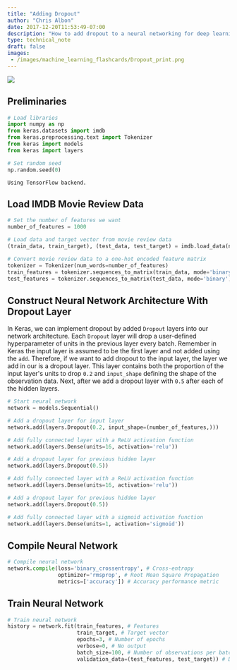 ```yaml
---
title: "Adding Dropout"
author: "Chris Albon"
date: 2017-12-20T11:53:49-07:00
description: "How to add dropout to a neural networking for deep learning in Python.."
type: technical_note
draft: false
images:
 - /images/machine_learning_flashcards/Dropout_print.png
---
```

<a alt="Dropout" href="https://machinelearningflashcards.com">
    <img src="/images/machine_learning_flashcards/Dropout_print.png" class="flashcard center-block">
</a>

## Preliminaries


```python
# Load libraries
import numpy as np
from keras.datasets import imdb
from keras.preprocessing.text import Tokenizer
from keras import models
from keras import layers

# Set random seed
np.random.seed(0)
```

    Using TensorFlow backend.


## Load IMDB Movie Review Data


```python
# Set the number of features we want
number_of_features = 1000

# Load data and target vector from movie review data
(train_data, train_target), (test_data, test_target) = imdb.load_data(num_words=number_of_features)

# Convert movie review data to a one-hot encoded feature matrix
tokenizer = Tokenizer(num_words=number_of_features)
train_features = tokenizer.sequences_to_matrix(train_data, mode='binary')
test_features = tokenizer.sequences_to_matrix(test_data, mode='binary')
```

## Construct Neural Network Architecture With Dropout Layer

In Keras, we can implement dropout by added `Dropout` layers into our network architecture. Each `Dropout` layer will drop a user-defined hyperparameter of units in the previous layer every batch. Remember in Keras the input layer is assumed to be the first layer and not added using the `add`. Therefore, if we want to add dropout to the input layer, the layer we add in our is a dropout layer. This layer contains both the proportion of the input layer's units to drop `0.2` and `input_shape` defining the shape of the observation data. Next, after we add a dropout layer with `0.5` after each of the hidden layers.


```python
# Start neural network
network = models.Sequential()

# Add a dropout layer for input layer
network.add(layers.Dropout(0.2, input_shape=(number_of_features,)))

# Add fully connected layer with a ReLU activation function
network.add(layers.Dense(units=16, activation='relu'))

# Add a dropout layer for previous hidden layer
network.add(layers.Dropout(0.5))

# Add fully connected layer with a ReLU activation function
network.add(layers.Dense(units=16, activation='relu'))

# Add a dropout layer for previous hidden layer
network.add(layers.Dropout(0.5))

# Add fully connected layer with a sigmoid activation function
network.add(layers.Dense(units=1, activation='sigmoid'))
```

## Compile Neural Network


```python
# Compile neural network
network.compile(loss='binary_crossentropy', # Cross-entropy
                optimizer='rmsprop', # Root Mean Square Propagation
                metrics=['accuracy']) # Accuracy performance metric
```

## Train Neural Network


```python
# Train neural network
history = network.fit(train_features, # Features
                      train_target, # Target vector
                      epochs=3, # Number of epochs
                      verbose=0, # No output
                      batch_size=100, # Number of observations per batch
                      validation_data=(test_features, test_target)) # Data for evaluation
```
